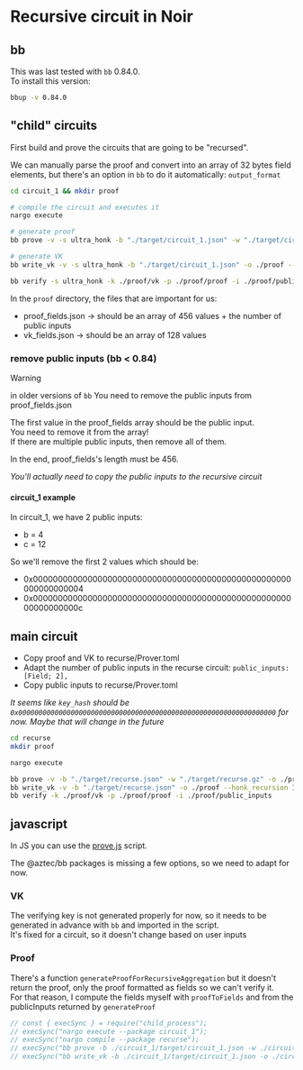 # Recursive circuit in Noir

## bb

This was last tested with `bb` 0.84.0.  
To install this version:

```bash
bbup -v 0.84.0
```

## "child" circuits

First build and prove the circuits that are going to be "recursed".

We can manually parse the proof and convert into an array of 32 bytes field elements, but there's an option in `bb` to do it automatically: `output_format`

```bash
cd circuit_1 && mkdir proof

# compile the circuit and executes it
nargo execute

# generate proof
bb prove -v -s ultra_honk -b "./target/circuit_1.json" -w "./target/circuit_1.gz" -o ./proof --output_format bytes_and_fields --honk_recursion 1 --recursive --init_kzg_accumulator

# generate VK
bb write_vk -v -s ultra_honk -b "./target/circuit_1.json" -o ./proof --output_format bytes_and_fields --honk_recursion 1 --init_kzg_accumulator

bb verify -s ultra_honk -k ./proof/vk -p ./proof/proof -i ./proof/public_inputs
```

In the `proof` directory, the files that are important for us:

- proof_fields.json -> should be an array of 456 values + the number of public inputs
- vk_fields.json -> should be an array of 128 values

### remove public inputs (bb < 0.84)

> [!WARNING]
> in older versions of `bb`
> You need to remove the public inputs from proof_fields.json

The first value in the proof_fields array should be the public input.  
You need to remove it from the array!  
If there are multiple public inputs, then remove all of them.

In the end, proof_fields's length must be 456.

_You'll actually need to copy the public inputs to the recursive circuit_

#### circuit_1 example

In circuit_1, we have 2 public inputs:

- b = 4
- c = 12

So we'll remove the first 2 values which should be:

- 0x0000000000000000000000000000000000000000000000000000000000000004
- 0x000000000000000000000000000000000000000000000000000000000000000c

## main circuit

- Copy proof and VK to recurse/Prover.toml
- Adapt the number of public inputs in the recurse circuit: `public_inputs: [Field; 2],`
- Copy public inputs to recurse/Prover.toml

_It seems like `key_hash` should be `0x0000000000000000000000000000000000000000000000000000000000000000` for now. Maybe that will change in the future_

```bash
cd recurse
mkdir proof

nargo execute

bb prove -v -b "./target/recurse.json" -w "./target/recurse.gz" -o ./proof --recursive
bb write_vk -v -b "./target/recurse.json" -o ./proof --honk_recursion 1
bb verify -k ./proof/vk -p ./proof/proof -i ./proof/public_inputs
```

## javascript

In JS you can use the [prove.js](./prove.js) script.

The @aztec/bb packages is missing a few options, so we need to adapt for now.

### VK

The verifying key is not generated properly for now, so it needs to be generated in advance with `bb` and imported in the script.  
It's fixed for a circuit, so it doesn't change based on user inputs

### Proof

There's a function `generateProofForRecursiveAggregation` but it doesn't return the proof, only the proof formatted as fields so we can't verify it.  
For that reason, I compute the fields myself with `proofToFields` and from the publicInputs returned by `generateProof`

```js
// const { execSync } = require("child_process");
// execSync("nargo execute --package circuit_1");
// execSync("nargo compile --package recurse");
// execSync("bb prove -b ./circuit_1/target/circuit_1.json -w ./circuit_1/target/circuit_1.gz -o ./circuit_1/proof --recursive --honk_recursion 1 --output_format fields");
// execSync("bb write_vk -b ./circuit_1/target/circuit_1.json -o ./circuit_1/proof --init_kzg_accumulator --honk_recursion 1 --output_format fields");
```
